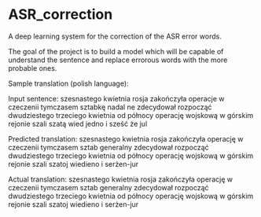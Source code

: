 # ASR_correction
A deep learning system for the correction of the ASR error words.

The goal of the project is to build a model which will be capable of understand the sentence and replace errorous words with the more probable ones.

Sample translation (polish language):

Input sentence: szesnastego kwietnia rosja zakończyła operacje w czeczenii tymczasem sztabkę nadal ne zdecydował rozpocząć dwudziestego trzeciego kwietnia od północy operację wojskową w górskim rejonie szali szatą wied jedno i sześć że jul

Predicted translation: szesnastego kwietnia rosja zakończyła operację w czeczenii tymczasem sztab generalny zdecydował rozpocząć dwudziestego trzeciego kwietnia od północy operację wojskową w górskim rejonie szali szatoj wiedieno i serżen-jur

Actual translation: szesnastego kwietnia rosja zakończyła operację w czeczenii tymczasem sztab generalny zdecydował rozpocząć dwudziestego trzeciego kwietnia od północy operację wojskową w górskim rejonie szali szatoj wiedieno i serżen-jur



